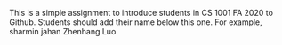 This is a simple assignment to introduce students in CS 1001 FA 2020 to Github. Students should add their name below this one. For example,
sharmin jahan
Zhenhang Luo
